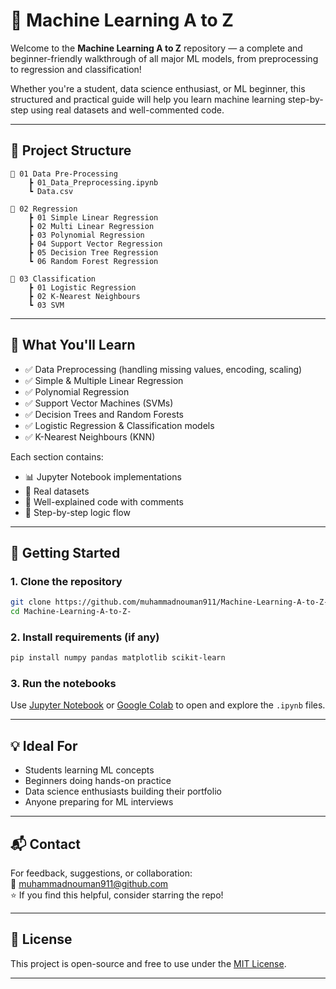 
# 🤖 Machine Learning A to Z

Welcome to the **Machine Learning A to Z** repository — a complete and beginner-friendly walkthrough of all major ML models, from preprocessing to regression and classification!

Whether you're a student, data science enthusiast, or ML beginner, this structured and practical guide will help you learn machine learning step-by-step using real datasets and well-commented code.

---

## 📂 Project Structure

```
📁 01 Data Pre-Processing
    ┣ 01_Data_Preprocessing.ipynb
    ┗ Data.csv

📁 02 Regression
    ┣ 01 Simple Linear Regression
    ┣ 02 Multi Linear Regression
    ┣ 03 Polynomial Regression
    ┣ 04 Support Vector Regression
    ┣ 05 Decision Tree Regression
    ┗ 06 Random Forest Regression

📁 03 Classification
    ┣ 01 Logistic Regression
    ┣ 02 K-Nearest Neighbours
    ┗ 03 SVM
```


---

## 🧠 What You'll Learn

- ✅ Data Preprocessing (handling missing values, encoding, scaling)
- ✅ Simple & Multiple Linear Regression
- ✅ Polynomial Regression
- ✅ Support Vector Machines (SVMs)
- ✅ Decision Trees and Random Forests
- ✅ Logistic Regression & Classification models
- ✅ K-Nearest Neighbours (KNN)

Each section contains:
- 📊 Jupyter Notebook implementations  
- 🧪 Real datasets  
- 🧾 Well-explained code with comments  
- 📌 Step-by-step logic flow

---

## 🚀 Getting Started

### 1. Clone the repository
```bash
git clone https://github.com/muhammadnouman911/Machine-Learning-A-to-Z-.git
cd Machine-Learning-A-to-Z-
```

### 2. Install requirements (if any)
```bash
pip install numpy pandas matplotlib scikit-learn
```

### 3. Run the notebooks
Use [Jupyter Notebook](https://jupyter.org/) or [Google Colab](https://colab.research.google.com/) to open and explore the `.ipynb` files.

---

## 💡 Ideal For

- Students learning ML concepts
- Beginners doing hands-on practice
- Data science enthusiasts building their portfolio
- Anyone preparing for ML interviews

---

## 📬 Contact

For feedback, suggestions, or collaboration:  
📧 muhammadnouman911@github.com  
⭐ If you find this helpful, consider starring the repo!

---

## 📄 License

This project is open-source and free to use under the [MIT License](LICENSE).

---
